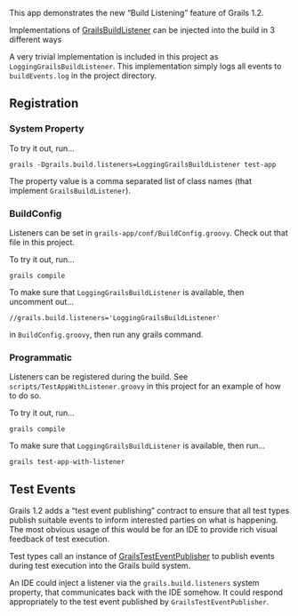 This app demonstrates the new “Build Listening” feature of Grails 1.2.

Implementations of [GrailsBuildListener](http://grails.org/doc/latest/api/grails/build/GrailsBuildListener.html "GrailsBuildListener") can be injected into the build in 3 different ways

A very trivial implementation is included in this project as `LoggingGrailsBuildListener`. This implementation simply logs all events to `buildEvents.log` in the project directory.

## Registration

### System Property

To try it out, run…

	grails -Dgrails.build.listeners=LoggingGrailsBuildListener test-app

The property value is a comma separated list of class names (that implement `GrailsBuildListener`).

### BuildConfig

Listeners can be set in `grails-app/conf/BuildConfig.groovy`. Check out that file in this project.

To try it out, run…

	grails compile

To make sure that `LoggingGrailsBuildListener` is available, then uncomment out…

	//grails.build.listeners='LoggingGrailsBuildListener'

in `BuildConfig.groovy`, then run any grails command.

### Programmatic

Listeners can be registered during the build. See `scripts/TestAppWithListener.groovy` in this project for an example of how to do so.

To try it out, run…

	grails compile

To make sure that `LoggingGrailsBuildListener` is available, then run…

	grails test-app-with-listener

## Test Events

Grails 1.2 adds a “test event publishing” contract to ensure that all test types publish suitable events to inform interested parties on what is happening. The most obvious usage of this would be for an IDE to provide rich visual feedback of test execution.

Test types call an instance of [GrailsTestEventPublisher](http://github.com/grails/grails/blob/master/grails/src/java/org/codehaus/groovy/grails/test/event/GrailsTestEventPublisher.groovy) to publish events during test execution into the Grails build system.

An IDE could inject a listener via the `grails.build.listeners` system property, that communicates back with the IDE somehow. It could respond appropriately to the test event published by `GrailsTestEventPublisher`.